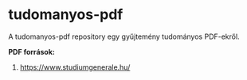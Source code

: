 # tudomanyos-pdf

A tudomanyos-pdf repository egy gyűjtemény tudományos PDF-ekről.

**PDF források:**
1. https://www.studiumgenerale.hu/